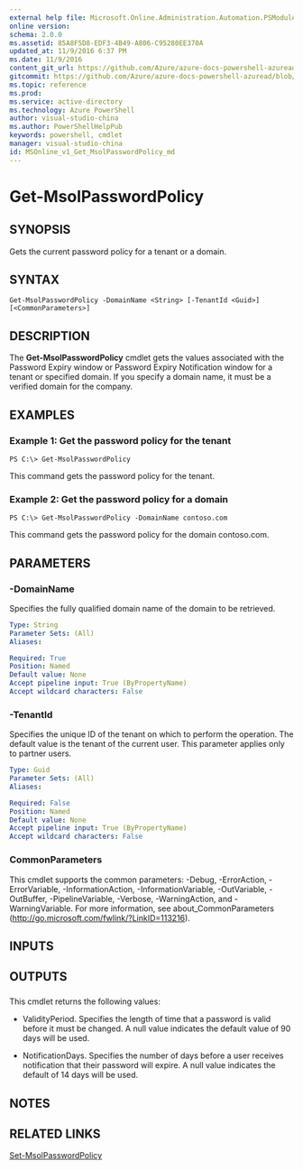 ```yaml
---
external help file: Microsoft.Online.Administration.Automation.PSModule.dll-Help.xml
online version:
schema: 2.0.0
ms.assetid: 85A8F5D8-EDF3-4B49-A806-C95280EE370A
updated_at: 11/9/2016 6:37 PM
ms.date: 11/9/2016
content_git_url: https://github.com/Azure/azure-docs-powershell-azuread/blob/live/Azure%20AD%20Cmdlets/MSOnline/v1/Get-MsolPasswordPolicy.md
gitcommit: https://github.com/Azure/azure-docs-powershell-azuread/blob/7986fb4880d0ee292c289166871e4b25df1ad4b8/Azure%20AD%20Cmdlets/MSOnline/v1/Get-MsolPasswordPolicy.md
ms.topic: reference
ms.prod: 
ms.service: active-directory
ms.technology: Azure PowerShell
author: visual-studio-china
ms.author: PowerShellHelpPub
keywords: powershell, cmdlet
manager: visual-studio-china
id: MSOnline_v1_Get_MsolPasswordPolicy_md
---
```


# Get-MsolPasswordPolicy

## SYNOPSIS
Gets the current password policy for a tenant or a domain.

## SYNTAX

```
Get-MsolPasswordPolicy -DomainName <String> [-TenantId <Guid>] [<CommonParameters>]
```

## DESCRIPTION
The **Get-MsolPasswordPolicy** cmdlet gets the values associated with the Password Expiry window or Password Expiry Notification window for a tenant or specified domain.
If you specify a domain name, it must be a verified domain for the company.

## EXAMPLES

### Example 1: Get the password policy for the tenant
```
PS C:\> Get-MsolPasswordPolicy
```

This command gets the password policy for the tenant.

### Example 2: Get the password policy for a domain
```
PS C:\> Get-MsolPasswordPolicy -DomainName contoso.com
```

This command gets the password policy for the domain contoso.com.

## PARAMETERS

### -DomainName
Specifies the fully qualified domain name of the domain to be retrieved.

```yaml
Type: String
Parameter Sets: (All)
Aliases:

Required: True
Position: Named
Default value: None
Accept pipeline input: True (ByPropertyName)
Accept wildcard characters: False
```

### -TenantId
Specifies the unique ID of the tenant on which to perform the operation.
The default value is the tenant of the current user.
This parameter applies only to partner users.

```yaml
Type: Guid
Parameter Sets: (All)
Aliases:

Required: False
Position: Named
Default value: None
Accept pipeline input: True (ByPropertyName)
Accept wildcard characters: False
```

### CommonParameters
This cmdlet supports the common parameters: -Debug, -ErrorAction, -ErrorVariable, -InformationAction, -InformationVariable, -OutVariable, -OutBuffer, -PipelineVariable, -Verbose, -WarningAction, and -WarningVariable. For more information, see about_CommonParameters (http://go.microsoft.com/fwlink/?LinkID=113216).

## INPUTS

## OUTPUTS

###  
This cmdlet returns the following values:

* ValidityPeriod. Specifies the length of time that a password is valid before it must be changed.
A null value indicates the default value of 90 days will be used.

* NotificationDays. Specifies the number of days before a user receives notification that their password will expire.
A null value indicates the default of 14 days will be used.

## NOTES

## RELATED LINKS
[Set-MsolPasswordPolicy](xref:MSOnline/v1/Set-MsolPasswordPolicy.md)
